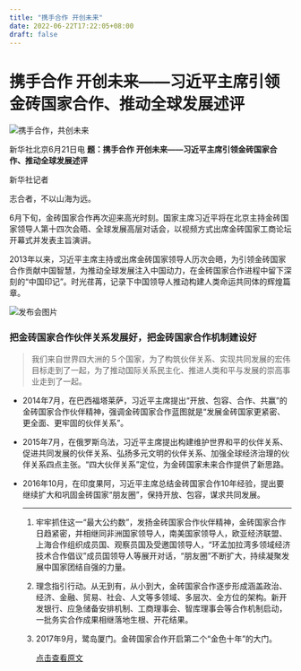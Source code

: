 ```yaml
---
title: "携手合作 开创未来"
date: 2022-06-22T17:22:05+08:00
draft: false
---
```


# 携手合作 开创未来——习近平主席引领金砖国家合作、推动全球发展述评

![携手合作，共创未来](https://p26.toutiaoimg.com/origin/tos-cn-i-tjoges91tu/T9P1dRPdx2TuM?from=pc)

新华社北京6月21日电 **题：携手合作 开创未来——习近平主席引领金砖国家合作、推动全球发展述评**

新华社记者

志合者，不以山海为远。

6月下旬，金砖国家合作再次迎来高光时刻。国家主席习近平将在北京主持金砖国家领导人第十四次会晤、全球发展高层对话会，以视频方式出席金砖国家工商论坛开幕式并发表主旨演讲。

2013年以来，习近平主席主持或出席金砖国家领导人历次会晤，为引领金砖国家合作贡献中国智慧，为推动全球发展注入中国动力，在金砖国家合作进程中留下深刻的“中国印记”。时光荏苒，记录下中国领导人推动构建人类命运共同体的辉煌篇章。

![发布会图片](https://p26.toutiaoimg.com/origin/tos-cn-i-tjoges91tu/T9OwbdqHaKrmIX?from=pc)

### **把金砖国家合作伙伴关系发展好，把金砖国家合作机制建设好**

> 我们来自世界四大洲的５个国家，为了构筑伙伴关系、实现共同发展的宏伟目标走到了一起，为了推动国际关系民主化、推进人类和平与发展的崇高事业走到了一起。

- 2014年7月，在巴西福塔莱萨，习近平主席提出“开放、包容、合作、共赢”的金砖国家合作伙伴精神，强调金砖国家合作蓝图就是“发展金砖国家更紧密、更全面、更牢固的伙伴关系”。

- 2015年7月，在俄罗斯乌法，习近平主席提出构建维护世界和平的伙伴关系、促进共同发展的伙伴关系、弘扬多元文明的伙伴关系、加强全球经济治理的伙伴关系四点主张。“四大伙伴关系”定位，为金砖国家未来合作提供了新思路。

- 2016年10月，在印度果阿，习近平主席总结金砖国家合作10年经验，提出要继续扩大和巩固金砖国家“朋友圈”，保持开放、包容，谋求共同发展。

  ---

  

  1. 牢牢抓住这一“最大公约数”，发扬金砖国家合作伙伴精神，金砖国家合作日趋紧密，并相继同非洲国家领导人，南美国家领导人，欧亚经济联盟、上海合作组织成员国、观察员国及受邀国领导人，“环孟加拉湾多领域经济技术合作倡议”成员国领导人等展开对话，“朋友圈”不断扩大，持续凝聚发展中国家团结自强的力量。

  2. 理念指引行动。从无到有，从小到大，金砖国家合作逐步形成涵盖政治、经济、金融、贸易、社会、人文等多领域、多层次、全方位的架构。新开发银行、应急储备安排机制、工商理事会、智库理事会等合作机制启动，一批务实合作成果相继落地生根、开花结果。

  3. 2017年9月，鹭岛厦门。金砖国家合作开启第二个“金色十年”的大门。

     [点击查看原文](https://www.toutiao.com/)

     

  